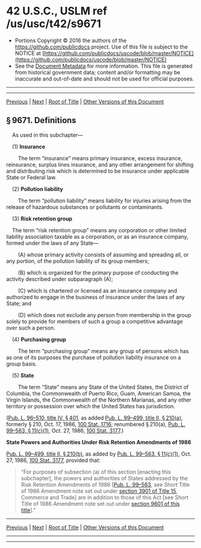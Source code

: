 ---
---

# 42 U.S.C., USLM ref /us/usc/t42/s9671

* Portions Copyright © 2016 the authors of the https://github.com/publicdocs project.
  Use of this file is subject to the NOTICE at [https://github.com/publicdocs/uscode/blob/master/NOTICE](https://github.com/publicdocs/uscode/blob/master/NOTICE)
* See the [Document Metadata](././../../../../..//README.md) for more information.
  This file is generated from historical government data; content and/or formatting may be inaccurate and out-of-date and should not be used for official purposes.

----------
----------

[Previous](./../../../../..//us/usc/t42/ch103/schIV/m__us_usc_t42_ch103_schIV.md) | [Next](./../../../../..//us/usc/t42/ch103/schIV/m__us_usc_t42_s9672.md) | [Root of Title](./../../../../../) | [Other Versions of this Document](https://publicdocs.github.io/go/links?ns=uslm&ref=%2Fus%2Fusc%2Ft42%2Fs9671)

## § 9671. Definitions

    As used in this subchapter—

    (1) __Insurance__ 

        The term “insurance” means primary insurance, excess insurance, reinsurance, surplus lines insurance, and any other arrangement for shifting and distributing risk which is determined to be insurance under applicable State or Federal law.

    (2) __Pollution liability__ 

        The term “pollution liability” means liability for injuries arising from the release of hazardous substances or pollutants or contaminants.

    (3) __Risk retention group__ 

    The term “risk retention group” means any corporation or other limited liability association taxable as a corporation, or as an insurance company, formed under the laws of any State—

        (A) whose primary activity consists of assuming and spreading all, or any portion, of the pollution liability of its group members;

        (B) which is organized for the primary purpose of conducting the activity described under subparagraph (A);

        (C) which is chartered or licensed as an insurance company and authorized to engage in the business of insurance under the laws of any State; and

        (D) which does not exclude any person from membership in the group solely to provide for members of such a group a competitive advantage over such a person.

    (4) __Purchasing group__ 

        The term “purchasing group” means any group of persons which has as one of its purposes the purchase of pollution liability insurance on a group basis.

    (5) __State__ 

        The term “State” means any State of the United States, the District of Columbia, the Commonwealth of Puerto Rico, Guam, American Samoa, the Virgin Islands, the Commonwealth of the Northern Marianas, and any other territory or possession over which the United States has jurisdiction.

([Pub. L. 96–510, title IV, § 401][/us/pl/96/510/s401], as added [Pub. L. 99–499, title II, § 210(a)][/us/pl/99/499/s210/a], formerly § 210, Oct. 17, 1986, [100 Stat. 1716][/us/stat/100/1716]; renumbered § 210(a), [Pub. L. 99–563, § 11(c)(1)][/us/pl/99/563/s11/c/1], Oct. 27, 1986, [100 Stat. 3177][/us/stat/100/3177].)

 __State Powers and Authorities Under Risk Retention Amendments of 1986__ 

[Pub. L. 99–499, title II, § 210(b)][/us/pl/99/499/s210/b], as added by [Pub. L. 99–563, § 11(c)(1)][/us/pl/99/563/s11/c/1], Oct. 27, 1986, [100 Stat. 3177][/us/stat/100/3177], provided that: 

> “For purposes of subsection (a) of this section \[enacting this subchapter\], the powers and authorities of States addressed by the Risk Retention Amendments of 1986 \[[Pub. L. 99–563][/us/pl/99/563], see Short Title of 1986 Amendment note set out under [section 3901 of Title 15][/us/usc/t15/s3901], Commerce and Trade\] are in addition to those of this Act \[see Short Title of 1986 Amendment note set out under [section 9601 of this title][/us/usc/t42/s9601]\].”

----------

[Previous](./../../../../..//us/usc/t42/ch103/schIV/m__us_usc_t42_ch103_schIV.md) | [Next](./../../../../..//us/usc/t42/ch103/schIV/m__us_usc_t42_s9672.md) | [Root of Title](./../../../../../) | [Other Versions of this Document](https://publicdocs.github.io/go/links?ns=uslm&ref=%2Fus%2Fusc%2Ft42%2Fs9671)

----------
----------

[/us/pl/96/510/s401]: https://publicdocs.github.io/go/links?ns=uslm&ref=%2Fus%2Fpl%2F96%2F510%2Fs401
[/us/pl/99/499/s210/a]: https://publicdocs.github.io/go/links?ns=uslm&ref=%2Fus%2Fpl%2F99%2F499%2Fs210%2Fa
[/us/stat/100/1716]: https://publicdocs.github.io/go/links?ns=uslm&ref=%2Fus%2Fstat%2F100%2F1716
[/us/pl/99/563/s11/c/1]: https://publicdocs.github.io/go/links?ns=uslm&ref=%2Fus%2Fpl%2F99%2F563%2Fs11%2Fc%2F1
[/us/stat/100/3177]: https://publicdocs.github.io/go/links?ns=uslm&ref=%2Fus%2Fstat%2F100%2F3177
[/us/pl/99/499/s210/b]: https://publicdocs.github.io/go/links?ns=uslm&ref=%2Fus%2Fpl%2F99%2F499%2Fs210%2Fb
[/us/pl/99/563/s11/c/1]: https://publicdocs.github.io/go/links?ns=uslm&ref=%2Fus%2Fpl%2F99%2F563%2Fs11%2Fc%2F1
[/us/stat/100/3177]: https://publicdocs.github.io/go/links?ns=uslm&ref=%2Fus%2Fstat%2F100%2F3177
[/us/pl/99/563]: https://publicdocs.github.io/go/links?ns=uslm&ref=%2Fus%2Fpl%2F99%2F563
[/us/usc/t15/s3901]: https://publicdocs.github.io/go/links?ns=uslm&ref=%2Fus%2Fusc%2Ft15%2Fs3901
[/us/usc/t42/s9601]: https://publicdocs.github.io/go/links?ns=uslm&ref=%2Fus%2Fusc%2Ft42%2Fs9601


